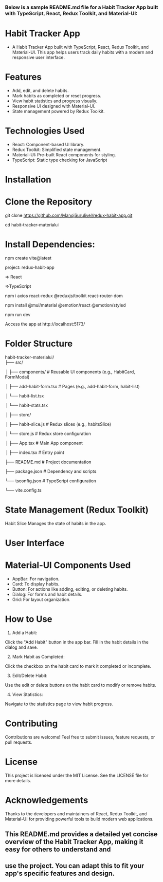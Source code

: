 ### Below is a sample README.md file for a Habit Tracker App built with TypeScript, React, Redux Toolkit, and Material-UI:

# Habit Tracker App

* A Habit Tracker App built with TypeScript, React, Redux Toolkit, and Material-UI. This app helps users track daily habits with a modern and responsive user interface.

# Features
* Add, edit, and delete habits.
* Mark habits as completed or reset progress.
* View habit statistics and progress visually.
* Responsive UI designed with Material-UI.
* State management powered by Redux Toolkit.

# Technologies Used
* React: Component-based UI library.
* Redux Toolkit: Simplified state management.
* Material-UI: Pre-built React components for styling.
* TypeScript: Static type checking for JavaScript

# Installation

# Clone the Repository

git clone https://github.com/ManojSurulivel/redux-habit-app.git  

cd habit-tracker-materialui  

# Install Dependencies:

npm create vite@latest

project: redux-habit-app

=> React

=>TypeScript

npm i axios react-redux @reduxjs/toolkit react-router-dom 

npm install @mui/material @emotion/react @emotion/styled

npm run dev

Access the app at http://localhost:5173/

# Folder Structure
habit-tracker-materialui/  
├── src/  

│   ├── components/                # Reusable UI components (e.g., HabitCard, FormModal)

│         ├── add-habit-form.tsx   # Pages (e.g., add-habit-form, habit-list)

│         └── habit-list.tsx

│         └── habit-stats.tsx

│   ├── store/

│         ├── habit-slice.js       # Redux slices (e.g., habitsSlice)

│         └── store.js             # Redux store configuration 

│   ├── App.tsx                    # Main App component  

│   ├── index.tsx                  # Entry point  

├── README.md                      # Project documentation  

├── package.json                   # Dependency and scripts 

└── tsconfig.json                  # TypeScript configuration 

└── vite.config.ts

# State Management (Redux Toolkit)
Habit Slice
Manages the state of habits in the app.

# User Interface
# Material-UI Components Used

* AppBar: For navigation.
* Card: To display habits.
* Button: For actions like adding, editing, or deleting habits.
* Dialog: For forms and habit details.
* Grid: For layout organization.

# How to Use

1. Add a Habit:

Click the "Add Habit" button in the app bar.
Fill in the habit details in the dialog and save.

2. Mark Habit as Completed:

Click the checkbox on the habit card to mark it completed or incomplete.

3. Edit/Delete Habit:

Use the edit or delete buttons on the habit card to modify or remove habits.

4. View Statistics:

Navigate to the statistics page to view habit progress.

# Contributing

Contributions are welcome! Feel free to submit issues, feature requests, or pull requests.

# License

This project is licensed under the MIT License. See the LICENSE file for more details.

# Acknowledgements

Thanks to the developers and maintainers of React, Redux Toolkit, and Material-UI for providing powerful tools to build modern 
web applications.

## This README.md provides a detailed yet concise overview of the Habit Tracker App, making it easy for others to understand and 

## use the project. You can adapt this to fit your app's specific features and design.









